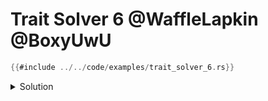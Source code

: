 # Trait Solver 6 @WaffleLapkin @BoxyUwU

```rust
{{#include ../../code/examples/trait_solver_6.rs}}
```

<details>
<summary>Solution</summary>

```
{{#include ../../code/examples/stderr/trait_solver_6.stderr}}
```

Let's first explicitly annotate all elided lifetimes:

```rust
fn func<'a>(a: &'a u32) {
    dbg!(a);
}

fn accepts_func<'a>(b: for<'b> fn(&'b u32), c: &'a u32) {
    b(c);
}

fn main() {
    accepts_func(func as fn(_), &23);
}
```

`func` is a higher-ranked function of type `for<'a> fn(&'a u32)`. This means it can accept *any* lifetime.
`accepts_func`'s first parameter `b` is also a higher ranked function of the same type, so it needs a function that can accept any lifetime.

But in `main`, we cast the higher-ranked function type to `fn(_)`. `fn(_)` is inferred to *not* be a higher-ranked function pointer type
(inferring a *specific* lifetime for the argument), so it is no longer valid to pass to `accepts_func`.

If we instead specify it as `as fn(&_)` it gets inferred as a higher-ranked function pointer type again and the program compiles.
Specifying an inferred type as `&_` is sometimes done in real programs for closure arguments to make sure the closure type is inferred to be higher-ranked.

</details>
